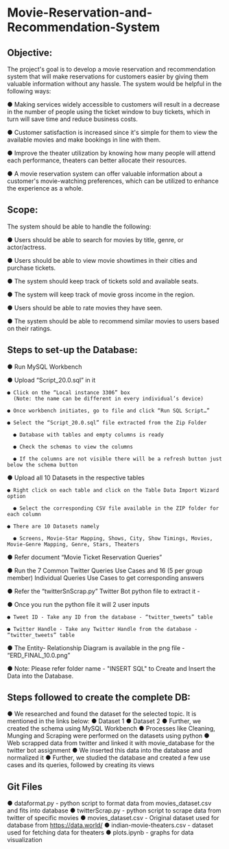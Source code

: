 # Movie-Reservation-and-Recommendation-System

## Objective:

The project's goal is to develop a movie reservation and recommendation system
that will make reservations for customers easier by giving them valuable information
without any hassle. The system would be helpful in the following ways:

● Making services widely accessible to customers will result in a decrease in the
number of people using the ticket window to buy tickets, which in turn will
save time and reduce business costs.

● Customer satisfaction is increased since it's simple for them to view the
available movies and make bookings in line with them.

● Improve the theater utilization by knowing how many people will attend each
performance, theaters can better allocate their resources.

● A movie reservation system can offer valuable information about a customer's
movie-watching preferences, which can be utilized to enhance the experience
as a whole.

## Scope:

The system should be able to handle the following:

● Users should be able to search for movies by title, genre, or actor/actress.

● Users should be able to view movie showtimes in their cities and purchase
tickets.

● The system should keep track of tickets sold and available seats.

● The system will keep track of movie gross income in the region.

● Users should be able to rate movies they have seen.

● The system should be able to recommend similar movies to users based on
their ratings.

## Steps to set-up the Database:

● Run MySQL Workbench
  
  ● Upload “Script_20.0.sql” in it
    
    ● Click on the “Local instance 3306” box
      (Note: the name can be different in every individual’s device)
    
    ● Once workbench initiates, go to file and click “Run SQL Script…”
    
    ● Select the “Script_20.0.sql” file extracted from the Zip Folder
      
      ● Database with tables and empty columns is ready
      
      ● Check the schemas to view the columns
      
      ● If the columns are not visible there will be a refresh button just below the schema button
  
  ● Upload all 10 Datasets in the respective tables
    
    ● Right click on each table and click on the Table Data Import Wizard option
      
      ● Select the corresponding CSV file available in the ZIP folder for each column
    
    ● There are 10 Datasets namely
      
      ● Screens, Movie-Star Mapping, Shows, City, Show Timings, Movies, Movie-Genre Mapping, Genre, Stars, Theaters

● Refer document “Movie Ticket Reservation Queries”
  
  ● Run the 7 Common Twitter Queries Use Cases and 16 (5 per group member) Individual Queries Use Cases to get corresponding answers

● Refer the “twitterSnScrap.py” Twitter Bot python file to extract it - 
  
  ● Once you run the python file it will 2 user inputs
    
    ● Tweet ID - Take any ID from the database - “twitter_tweets” table
    
    ● Twitter Handle - Take any Twitter Handle from the database - “twitter_tweets” table

● The Entity- Relationship Diagram is available in the png file - “ERD_FINAL_10.0.png”

● Note: Please refer folder name - "INSERT SQL" to Create and Insert the Data into the Database.


## Steps followed to create the complete DB:

● We researched and found the dataset for the selected topic. It is mentioned in the links below:
  ● Dataset 1
  ● Dataset 2
● Further, we created the schema using MySQL Workbench
● Processes like Cleaning, Munging and Scraping were performed on the datasets using python
● Web scrapped data from twitter and linked it with movie_database for the twitter bot assignment
● We inserted this data into the database and normalized it
● Further, we studied the database and created a few use cases and its queries, followed by creating its views

## Git Files
● dataformat.py - python script to format data from movies_dataset.csv and fits into database
● twitterScrap.py - python script to scrape data from twitter of specific movies
● movies_dataset.csv - Original dataset used for database from https://data.world/
● indian-movie-theaters.csv - dataset used for fetching data for theaters
● plots.ipynb - graphs for data visualization
